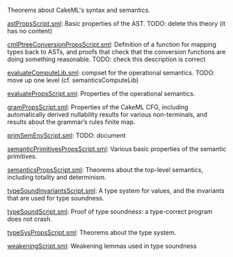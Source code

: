 Theorems about CakeML's syntax and semantics.

[astPropsScript.sml](astPropsScript.sml):
Basic properties of the AST.
TODO: delete this theory (it has no content)

[cmlPtreeConversionPropsScript.sml](cmlPtreeConversionPropsScript.sml):
Definition of a function for mapping types back to ASTs, and proofs that
check that the conversion functions are doing something reasonable.
TODO: check this description is correct

[evaluateComputeLib.sml](evaluateComputeLib.sml):
compset for the operational semantics.
TODO: move up one level (cf. semanticsComputeLib)

[evaluatePropsScript.sml](evaluatePropsScript.sml):
Properties of the operational semantics.

[gramPropsScript.sml](gramPropsScript.sml):
Properties of the CakeML CFG, including automatically derived
nullability results for various non-terminals, and results about
the grammar’s rules finite map.

[primSemEnvScript.sml](primSemEnvScript.sml):
TODO: document

[semanticPrimitivesPropsScript.sml](semanticPrimitivesPropsScript.sml):
Various basic properties of the semantic primitives.

[semanticsPropsScript.sml](semanticsPropsScript.sml):
Theorems about the top-level semantics, including totality and determinism.

[typeSoundInvariantsScript.sml](typeSoundInvariantsScript.sml):
A type system for values, and
the invariants that are used for type soundness.

[typeSoundScript.sml](typeSoundScript.sml):
Proof of type soundness: a type-correct program does not crash.

[typeSysPropsScript.sml](typeSysPropsScript.sml):
Theorems about the type system.

[weakeningScript.sml](weakeningScript.sml):
Weakening lemmas used in type soundness
